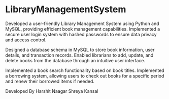 # LibraryManagementSystem
Developed a user-friendly Library Management System using Python and MySQL, providing efficient book management capabilities.
Implemented a secure user login system with hashed passwords to ensure data privacy and access control.

Designed a database schema in MySQL to store book information, user details, and transaction records.
Enabled librarians to add, update, and delete books from the database through an intuitive user interface.

Implemented a book search functionality based on book titles.
Implemented a borrowing system, allowing users to check out books for a specific period and renew their borrowed items if needed.







Developed By
Harshit Naagar
Shreya Kansal
